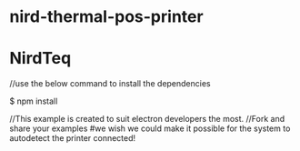 # nird-thermal-pos-printer
# NirdTeq

//use the below command to install the dependencies

$ npm install 

//This example is created to suit electron developers the most.
//Fork and share your examples
#we wish we could make it possible for the system to autodetect the printer connected!
